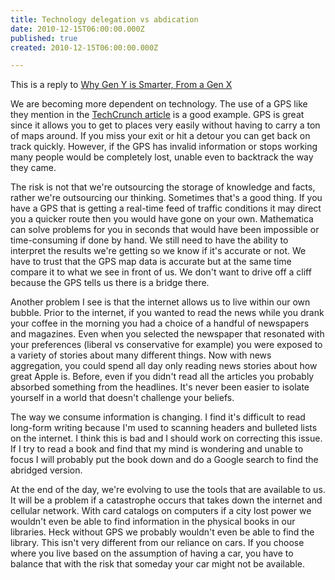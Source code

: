 ```yaml
---
title: Technology delegation vs abdication
date: 2010-12-15T06:00:00.000Z
published: true
created: 2010-12-15T06:00:00.000Z

---
```


This is a reply to [Why Gen Y is Smarter, From a Gen X](http://happyemergency.tumblr.com/post/2326325674/why-gen-y-is-smarter-from-a-gen-x)

We are becoming more dependent on technology. The use of a GPS like they mention in the [TechCrunch article](https://techcrunch.com/2010/12/14/the-dangers-of-externalizing-knowledge/) is a good example. GPS is great since it allows you to get to places very easily without having to carry a ton of maps around. If you miss your exit or hit a detour you can get back on track quickly. However, if the GPS has invalid information or stops working many people would be completely lost, unable even to backtrack the way they came.

The risk is not that we're outsourcing the storage of knowledge and facts, rather we're outsourcing our thinking. Sometimes that's a good thing. If you have a GPS that is getting a real-time feed of traffic conditions it may direct you a quicker route then you would have gone on your own. Mathematica can solve problems for you in seconds that would have been impossible or time-consuming if done by hand. We still need to have the ability to interpret the results we're getting so we know if it's accurate or not. We have to trust that the GPS map data is accurate but at the same time compare it to what we see in front of us. We don't want to drive off a cliff because the GPS tells us there is a bridge there.

Another problem I see is that the internet allows us to live within our own bubble. Prior to the internet, if you wanted to read the news while you drank your coffee in the morning you had a choice of a handful of newspapers and magazines. Even when you selected the newspaper that resonated with your preferences (liberal vs conservative for example) you were exposed to a variety of stories about many different things. Now with news aggregation, you could spend all day only reading news stories about how great Apple is. Before, even if you didn't read all the articles you probably absorbed something from the headlines. It's never been easier to isolate yourself in a world that doesn't challenge your beliefs.

The way we consume information is changing. I find it's difficult to read long-form writing because I'm used to scanning headers and bulleted lists on the internet. I think this is bad and I should work on correcting this issue. If I try to read a book and find that my mind is wondering and unable to focus I will probably put the book down and do a Google search to find the abridged version.

At the end of the day, we're evolving to use the tools that are available to us. It will be a problem if a catastrophe occurs that takes down the internet and cellular network. With card catalogs on computers if a city lost power we wouldn't even be able to find information in the physical books in our libraries. Heck without GPS we probably wouldn't even be able to find the library. This isn't very different from our reliance on cars. If you choose where you live based on the assumption of having a car, you have to balance that with the risk that someday your car might not be available.


